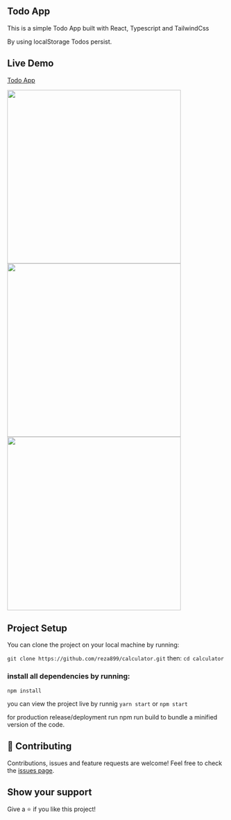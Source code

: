 ## Todo App
This is a simple Todo App built with React, Typescript and TailwindCss 

By using localStorage Todos persist.


## Live Demo
 [Todo App](https://my-todo-app.pages.dev/)
<div>
<img style="display:inline" height=400 src="https://user-images.githubusercontent.com/116783/135503711-40a6845f-c0df-4645-aa92-f4e36be57f77.png" />
<img style="display:inline" height=400 src="https://user-images.githubusercontent.com/116783/135503701-a6e14cc9-0c14-40a5-9a82-3dbe7e72576a.png" />
<img style="display:inline" height=400 src="https://user-images.githubusercontent.com/116783/135504380-c6f6aa91-a3ed-400e-9adb-63c8c11cf3ee.png" />
</div>


## Project Setup
You can clone the project on your local machine by running:

`git clone https://github.com/reza899/calculator.git` then:
`cd calculator`
### install all dependencies by running:
`npm install`

you can view the project live by runnig `yarn start` or `npm start`

for production release/deployment run npm run build to bundle a minified version of the code.


## :handshake: Contributing

Contributions, issues and feature requests are welcome!
Feel free to check the [issues page](https://github.com/reza899/todo-app/issues).

## Show your support

Give a :star:️ if you like this project!


